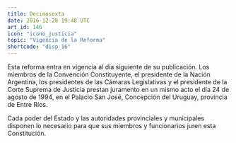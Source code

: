 ```yaml
---
title: Decimosexta
date: 2016-12-28 19:48 UTC
art_id: 146
icon: "icono_justicia"
topic: "Vigencia de la Reforma"
shortcode: "disp_16"
---
```

Esta reforma entra en vigencia al día siguiente de su publicación. Los miembros de la Convención Constituyente, el presidente de la Nación Argentina, los presidentes de las Cámaras Legislativas y el presidente de la Corte Suprema de Justicia prestan juramento en un mismo acto el día 24 de agosto de 1994, en el Palacio San José, Concepción del Uruguay, provincia de Entre Ríos.

Cada poder del Estado y las autoridades provinciales y municipales disponen lo necesario para que sus miembros y funcionarios juren esta Constitución.
